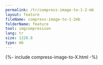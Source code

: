 ```yaml
---
permalink: /tr/compress-image-to-1-2-mb
layout: feature
fileName: compress-image-to-1-2mb
folderName: feature
tool: imgcompression
lang: tr
size: 1228.8
type: mb
---
```


{%- include compress-image-to-X.html -%}
